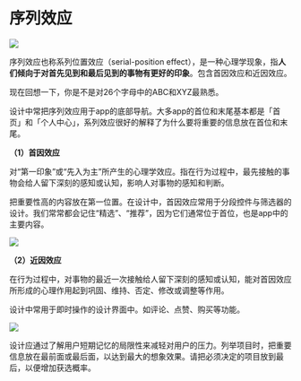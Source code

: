 # 序列效应

![](https://image.yunyingpai.com/wp/2021/11/gLIBmL7ihdZmA0KqmCYq.png)

序列效应也称系列位置效应（serial-position effect），是一种心理学现象，指**人们倾向于对首先见到和最后见到的事物有更好的印象**。包含首因效应和近因效应。

现在回想一下，你是不是对26个字母中的ABC和XYZ最熟悉。

设计中常把序列效应用于app的底部导航。大多app的首位和末尾基本都是「首页」和「个人中心」，系列效应很好的解释了为什么要将重要的信息放在首位和末尾。

**（1）首因效应**

对“第一印象”或“先入为主”所产生的心理学效应。指在行为过程中，最先接触的事物会给人留下深刻的感知或认知，影响人对事物的感知和判断。

把重要性高的内容放在第一位置。在设计中，首因效应常用于分段控件与筛选器的设计。我们常常都会记住“精选”、“推荐”，因为它们通常位于首位，也是app中的主要内容。

![](https://image.yunyingpai.com/wp/2021/11/AzqqdWNAtMMjrKY0mj8C.png)

**（2）近因效应**

在行为过程中，对事物的最近一次接触给人留下深刻的感知或认知，能对首因效应所形成的心理作用起到巩固、维持、否定、修改或调整等作用。

设计中常用于即时操作的设计界面中。如评论、点赞、购买等功能。

![](https://image.yunyingpai.com/wp/2021/11/1I4HdKtDAtfSfpOpLtA4.png)

设计应通过了解用户短期记忆的局限性来减轻对用户的压力。列举项目时，把重要信息放在最前面或最后面，以达到最大的想象效果。请把必须决定的项目放到最后，以便增加获选概率。

